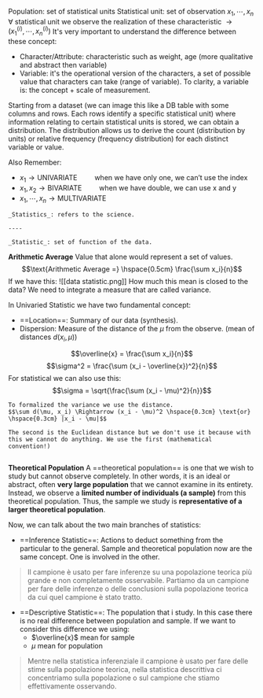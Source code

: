 Population: set of statistical units
Statistical unit: set of observation
$x_1, \cdots, x_n$
$\forall$ statistical unit we observe the realization of these characteristic $\to (x_1^{(i)}, \cdots, x_n^{(i)})$
It's very important to understand the difference between these concept:
- Character/Attribute: characteristic such as weight, age (more qualitative and abstract then variable)
- Variable: it's the operational version of the characters, a set of possible value that characters can take (range of variable). To clarity, a variable is: the concept + scale of measurement.

Starting from a dataset (we can image this like a DB table with some columns and rows. Each rows identify a specific statistical unit) where information relating to certain statistical units is stored, we can obtain a distribution. The distribution allows us to derive the count (distribution by units) or relative frequency (frequency distribution) for each distinct variable or value.

Also Remember:
- $x_1 \to \text{UNIVARIATE} \hspace{1cm} \text{when we have only one, we can't use the index}$ 
- $x_1, x_2 \to \text{BIVARIATE} \hspace{1cm} \text{when we have double, we can use x and y}$
- $x_1, \cdots, x_n \to \text{MULTIVARIATE}$

```ad-caution
_Statistics_: refers to the science.

----

_Statistic_: set of function of the data.

```

**Arithmetic Average**
Value that alone would represent a set of values.
$$\text{Arithmetic Average =} \hspace{0.5cm} \frac{\sum x_i}{n}$$
If we have this:
![[data statistic.png]]
How much this mean is closed to the data? We need to integrate a measure that are called variance.

In Univaried Statistic we have two fundamental concept:
- ==Location==: Summary of our data (synthesis).
- Dispersion: Measure of the distance of the $\mu$ from the observe. (mean of distances $d(x_i, \mu)$)

$$\overline{x} = \frac{\sum x_i}{n}$$
$$\sigma^2 = \frac{\sum (x_i - \overline{x})^2}{n}$$
For statistical we can also use this: 
$$\sigma = \sqrt{\frac{\sum (x_i - \mu)^2}{n}}$$
```ad-info
To formalized the variance we use the distance.
$$\sum d(\mu, x_i) \Rightarrow (x_i - \mu)^2 \hspace{0.3cm} \text{or} \hspace{0.3cm} |x_i - \mu|$$

The second is the Euclidean distance but we don't use it because with this we cannot do anything. We use the first (mathematical convention!)


```

**Theoretical Population**
A ==theoretical population== is one that we wish to study but cannot observe completely. In other words, it is an ideal or abstract, often **very large population** that we cannot examine in its entirety. Instead, we observe a **limited number of individuals (a sample)** from this theoretical population. Thus, the sample we study is **representative of a larger theoretical population**.


Now, we can talk about the two main branches of statistics:
- ==Inference Statistic==: Actions to deduct something from the particular to the general. Sample and theoretical population now are the same concept. One is involved in the other.

>ll campione è usato per fare inferenze su una popolazione teorica più grande e non completamente osservabile. Partiamo da un campione per fare delle inferenze o delle conclusioni sulla popolazione teorica da cui quel campione è stato tratto.

- ==Descriptive Statistic==: The population that i study. In this case there is no real difference between population and sample. If we want to consider this difference we using:
	- $\overline{x}$ mean for sample
	- $\mu$ mean for population

>Mentre nella statistica inferenziale il campione è usato per fare delle stime sulla popolazione teorica, nella statistica descrittiva ci concentriamo sulla popolazione o sul campione che stiamo effettivamente osservando.